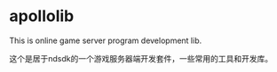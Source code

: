 # apollolib
This is online game server program development lib.

这个是居于ndsdk的一个游戏服务器端开发套件，一些常用的工具和开发库。